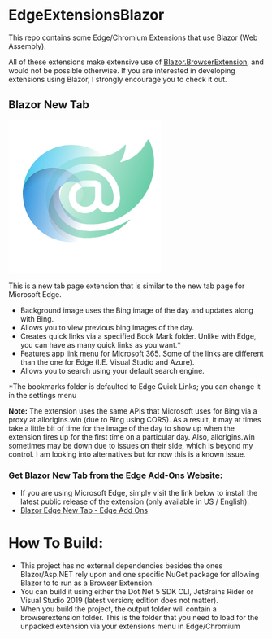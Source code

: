 # EdgeExtensionsBlazor
This repo contains some Edge/Chromium Extensions that use Blazor (Web Assembly).

All of these extensions make extensive use of [Blazor.BrowserExtension](https://github.com/mingyaulee/Blazor.BrowserExtension), and would not be possible otherwise. If you are interested in developing extensions using Blazor, I strongly encourage you to check it out.

## Blazor New Tab

![Blazor Edge New Tab Logo](https://github.com/dragnilar/EdgeExtensionsBlazor/blob/master/BlazorEdgeNewTab/wwwroot/icons/BlazorNewTab.png)

This is a new tab page extension that is similar to the new tab page for Microsoft Edge. 
- Background image uses the Bing image of the day and updates along with Bing.
- Allows you to view previous bing images of the day.
- Creates quick links via a specified Book Mark folder. Unlike with Edge, you can have as many quick links as you want.*
- Features app link menu for Microsoft 365. Some of the links are different than the one for Edge (I.E. Visual Studio and Azure).
- Allows you to search using your default search engine.

 *The bookmarks folder is defaulted to Edge Quick Links; you can change it in the settings menu

**Note:**  The extension uses the same APIs that Microsoft uses for Bing via a proxy at allorigins.win (due to Bing using CORS). As a result, it may at times take a little bit of time for the image of the day to show up when the extension fires up for the first time on a particular day. Also, allorigins.win sometimes may be down due to issues on their side, which is beyond my control. I am looking into alternatives but for now this is a known issue.

### Get Blazor New Tab from the Edge Add-Ons Website:

- If you are using Microsoft Edge, simply visit the link below to install the latest public release of the extension (only available in US / English):
- [Blazor Edge New Tab - Edge Add Ons](https://microsoftedge.microsoft.com/addons/detail/blazor-edge-new-tab/bfhdepjammnaoddhikhogfbnikmeocfj)


# How To Build:

- This project has no external dependencies besides the ones Blazor/Asp.NET rely upon and one specific NuGet package for allowing Blazor to to run as a Browser Extension.
- You can build it using either the Dot Net 5 SDK CLI, JetBrains Rider or Visual Studio 2019 (latest version; edition does not matter).
- When you build the project, the output folder will contain a browserextension folder. This is the folder that you need to load for the unpacked extension via your extensions menu in Edge/Chromium
